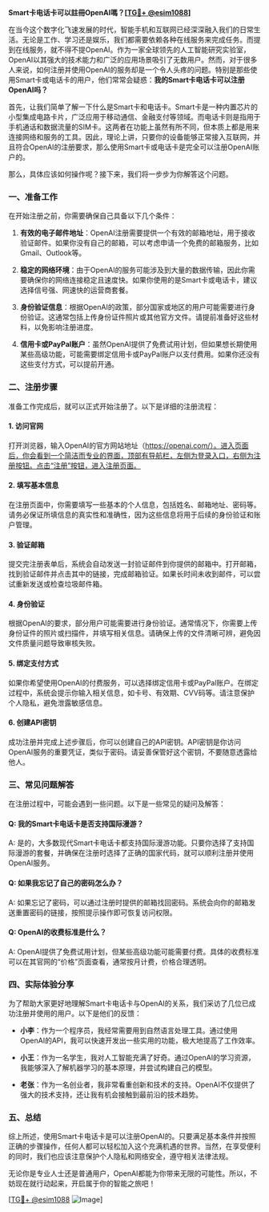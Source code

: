 **Smart卡电话卡可以註冊OpenAI嗎？[[TG💪+ @esim1088](https://t.me/s/esim1088)]**

在当今这个数字化飞速发展的时代，智能手机和互联网已经深深融入我们的日常生活。无论是工作、学习还是娱乐，我们都需要依赖各种在线服务来完成任务。而提到在线服务，就不得不提OpenAI。作为一家全球领先的人工智能研究实验室，OpenAI以其强大的技术能力和广泛的应用场景吸引了无数用户。然而，对于很多人来说，如何注册并使用OpenAI的服务却是一个令人头疼的问题。特别是那些使用Smart卡或电话卡的用户，他们常常会疑惑：**我的Smart卡电话卡可以注册OpenAI吗？**

首先，让我们简单了解一下什么是Smart卡和电话卡。Smart卡是一种内置芯片的小型集成电路卡片，广泛应用于移动通信、金融支付等领域。而电话卡则是指用于手机通话和数据流量的SIM卡。这两者在功能上虽然有所不同，但本质上都是用来连接网络和服务的工具。因此，理论上讲，只要你的设备能够正常接入互联网，并且符合OpenAI的注册要求，那么使用Smart卡或电话卡是完全可以注册OpenAI账户的。

那么，具体应该如何操作呢？接下来，我们将一步步为你解答这个问题。

### **一、准备工作**

在开始注册之前，你需要确保自己具备以下几个条件：

1. **有效的电子邮件地址**：OpenAI注册需要提供一个有效的邮箱地址，用于接收验证邮件。如果你没有自己的邮箱，可以考虑申请一个免费的邮箱服务，比如Gmail、Outlook等。
   
2. **稳定的网络环境**：由于OpenAI的服务可能涉及到大量的数据传输，因此你需要确保你的网络连接稳定且速度快。如果你使用的是Smart卡或电话卡，建议选择信号强、网速快的运营商套餐。

3. **身份验证信息**：根据OpenAI的政策，部分国家或地区的用户可能需要进行身份验证。这通常包括上传身份证件照片或其他官方文件。请提前准备好这些材料，以免影响注册进度。

4. **信用卡或PayPal账户**：虽然OpenAI提供了免费试用计划，但如果想长期使用某些高级功能，可能需要绑定信用卡或PayPal账户以支付费用。如果你还没有这些支付方式，可以提前开通。

### **二、注册步骤**

准备工作完成后，就可以正式开始注册了。以下是详细的注册流程：

#### **1. 访问官网**
打开浏览器，输入OpenAI的官方网站地址（https://openai.com/）。进入页面后，你会看到一个简洁而专业的界面，顶部有导航栏，左侧为登录入口，右侧为注册按钮。点击“注册”按钮，进入注册页面。

#### **2. 填写基本信息**
在注册页面中，你需要填写一些基本的个人信息，包括姓名、邮箱地址、密码等。请务必保证所填信息的真实性和准确性，因为这些信息将用于后续的身份验证和账户管理。

#### **3. 验证邮箱**
提交完注册表单后，系统会自动发送一封验证邮件到你提供的邮箱中。打开邮箱，找到验证邮件并点击其中的链接，完成邮箱验证。如果长时间未收到邮件，可以尝试重新发送或检查垃圾邮件箱。

#### **4. 身份验证**
根据OpenAI的要求，部分用户可能需要进行身份验证。通常情况下，你需要上传身份证件的照片或扫描件，并填写相关信息。请确保上传的文件清晰可辨，避免因文件质量问题导致审核失败。

#### **5. 绑定支付方式**
如果你希望使用OpenAI的付费服务，可以选择绑定信用卡或PayPal账户。在绑定过程中，系统会提示你输入相关信息，如卡号、有效期、CVV码等。请注意保护个人隐私，避免泄露敏感信息。

#### **6. 创建API密钥**
成功注册并完成上述步骤后，你可以创建自己的API密钥。API密钥是你访问OpenAI服务的重要凭证，类似于密码。请妥善保管好这个密钥，不要随意透露给他人。

### **三、常见问题解答**

在注册过程中，可能会遇到一些问题。以下是一些常见的疑问及解答：

#### **Q: 我的Smart卡电话卡是否支持国际漫游？**
A: 是的，大多数现代Smart卡电话卡都支持国际漫游功能。只要你选择了支持国际漫游的套餐，并确保在注册时选择了正确的国家代码，就可以顺利注册并使用OpenAI服务。

#### **Q: 如果我忘记了自己的密码怎么办？**
A: 如果忘记了密码，可以通过注册时提供的邮箱找回密码。系统会向你的邮箱发送重置密码的链接，按照提示操作即可恢复访问权限。

#### **Q: OpenAI的收费标准是什么？**
A: OpenAI提供了免费试用计划，但某些高级功能可能需要付费。具体的收费标准可以在其官网的“价格”页面查看，通常按月计费，价格合理透明。

### **四、实际体验分享**

为了帮助大家更好地理解Smart卡电话卡与OpenAI的关系，我们采访了几位已成功注册并使用的用户。以下是他们的反馈：

- **小李**：作为一个程序员，我经常需要用到自然语言处理工具。通过使用OpenAI的API，我可以快速开发出一些实用的功能，极大地提高了工作效率。
  
- **小王**：作为一名学生，我对人工智能充满了好奇。通过OpenAI的学习资源，我能够深入了解机器学习的基本原理，并尝试构建自己的模型。

- **老张**：作为一名创业者，我非常看重创新和技术的支持。OpenAI不仅提供了强大的技术支持，还让我有机会接触到最前沿的技术趋势。

### **五、总结**

综上所述，使用Smart卡电话卡是可以注册OpenAI的。只要满足基本条件并按照正确的步骤操作，任何人都可以轻松加入这个充满机遇的世界。当然，在享受便利的同时，我们也应该注意保护个人隐私和网络安全，遵守相关法律法规。

无论你是专业人士还是普通用户，OpenAI都能为你带来无限的可能性。所以，不妨现在就行动起来，开启属于你的智能之旅吧！

[[TG💪+ @esim1088](https://t.me/s/esim1088) ![Image](https://i.postimg.cc/4NQfJmqS/Snipaste-2025-05-13-00-14-12.png)]